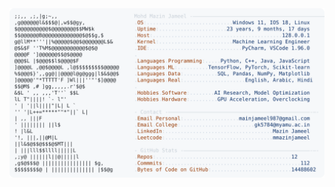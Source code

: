 <picture>
  <source srcset="https://raw.githubusercontent.com/mmazinjameel/mmazinjameel/main/dark_mode.svg?v=1755865186" media="(prefers-color-scheme: dark)">
  <img src="https://raw.githubusercontent.com/mmazinjameel/mmazinjameel/main/light_mode.svg?v=1755865186">
</picture>

